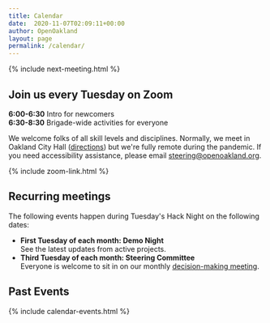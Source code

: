 ```yaml
---
title: Calendar
date:  2020-11-07T02:09:11+00:00
author: OpenOakland
layout: page
permalink: /calendar/
---
```


{% include next-meeting.html %}

## Join us every Tuesday on Zoom

**6:00-6:30** Intro for newcomers  
**6:30-8:30** Brigade-wide activities for everyone

We welcome folks of all skill levels and disciplines. Normally, we meet in Oakland City Hall ([directions](https://goo.gl/maps/YTNkpZcb7Sy936w88)) but we're fully remote during the pandemic. If you need accessibility assistance, please email steering@openoakland.org.

{% include zoom-link.html %}

## Recurring meetings
The following events happen during Tuesday's Hack Night on the following dates:

- **First Tuesday of each month: Demo Night**  
See the latest updates from active projects.  
- **Third Tuesday of each month: Steering Committee**  
Everyone is welcome to sit in on our monthly [decision-making meeting](/how-we-work).   


## Past Events

{% include calendar-events.html %}
